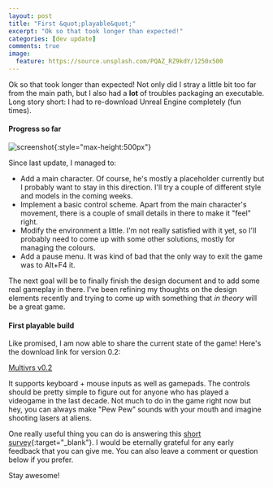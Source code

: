 ```yaml
---
layout: post
title: "First &quot;playable&quot;"
excerpt: "Ok so that took longer than expected!"
categories: [dev update]
comments: true
image:
  feature: https://source.unsplash.com/PQAZ_RZ9kdY/1250x500
---
```


Ok so that took longer than expected! Not only did I stray a little bit too far from the main path, but I also had a **lot** of troubles packaging an executable. Long story short: I had to re-download Unreal Engine completely (fun times).

#### Progress so far

![screenshot]{:style="max-height:500px"}

Since last update, I managed to:

- Add a main character. Of course, he's mostly a placeholder currently but I probably want to stay in this direction. I'll try a couple of different style and models in the coming weeks.
- Implement a basic control scheme. Apart from the main character's movement, there is a couple of small details in there to make it "feel" right.
- Modify the environment a little. I'm not really satisfied with it yet, so I'll probably need to come up with some other solutions, mostly for managing the colours.
- Add a pause menu. It was kind of bad that the only way to exit the game was to Alt+F4 it.

The next goal will be to finally finish the design document and to add some real gameplay in there. I've been refining my thoughts on the design elements recently and trying to come up with something that *in theory* will be a great game.

#### First playable build

Like promised, I am now able to share the current state of the game! Here's the download link for version 0.2:

<a class="btn btn-info" href= "https://drive.google.com/uc?export=download&id=0B69VFxUQ_NcubTkzOGtoR1o5ZVk" target="_blank">
  Multivrs v0.2
</a>

It supports keyboard + mouse inputs as well as gamepads. The controls should be pretty simple to figure out for anyone who has played a videogame in the last decade. Not much to do in the game right now but hey, you can always make "Pew Pew" sounds with your mouth and imagine shooting lasers at aliens. 

One really useful thing you can do is answering this [short survey]{:target="_blank"}. I would be eternally grateful for any early feedback that you can give me. You can also leave a comment or question below if you prefer.

Stay awesome!

[screenshot]: http://i.imgur.com/1O47mzF.png "progress screenshot"
[download link]: https://drive.google.com/uc?export=download&id=0B69VFxUQ_NcubTkzOGtoR1o5ZVk
[short survey]: https://goo.gl/forms/7yedkmnDzgnU2UkM2